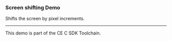 ### Screen shifting Demo

Shifts the screen by pixel increments.

---

This demo is part of the CE C SDK Toolchain.
